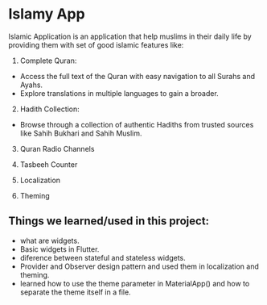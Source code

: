 # Islamy App
Islamic Application is an application that help muslims in their daily life by providing them with set of good islamic features like:

1. Complete Quran:
- Access the full text of the Quran with easy navigation to all Surahs and Ayahs.
- Explore translations in multiple languages to gain a broader.

2. Hadith Collection:
- Browse through a collection of authentic Hadiths from trusted sources like Sahih Bukhari and Sahih Muslim.

3. Quran Radio Channels
   
4. Tasbeeh Counter

5. Localization
 
6. Theming

## Things we learned/used in this project:
- what are widgets.
- Basic widgets in Flutter.
- diference between stateful and stateless widgets.
- Provider and Observer design pattern and used them in localization and theming.
- learned how to use the theme parameter in MaterialApp() and how to separate the theme itself in a file.
